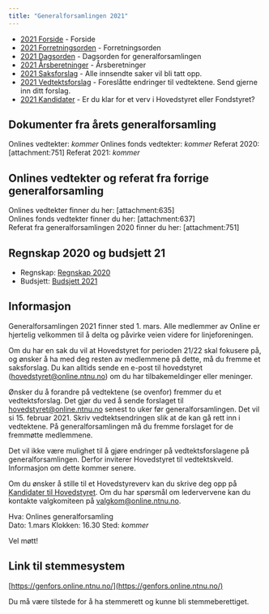 ```yaml
---
title: "Generalforsamlingen 2021"
---
```


* [2021 Forside](/wiki/online/generalforsamlingen/genfors2021)   - Forside
* [2021 Forretningsorden](/wiki/online/generalforsamlingen/genfors2021/forretningsorden) - Forretningsorden
* [2021 Dagsorden](/wiki/online/generalforsamlingen/genfors2021/dagsorden) - Dagsorden for generalforsamlingen
* [2021 Årsberetninger](/wiki/online/generalforsamlingen/genfors2021/aarsberetninger) - Årsberetninger
* [2021 Saksforslag](/wiki/online/generalforsamlingen/genfors2021/saksforslag) - Alle innsendte saker vil bli tatt opp.
* [2021 Vedtektsforslag](/wiki/online/generalforsamlingen/genfors2021/vedtekstforslag) - Foreslåtte endringer til vedtektene. Send gjerne inn ditt forslag.
* [2021 Kandidater](/wiki/online/generalforsamlingen/genfors2021/valg) - Er du klar for et verv i Hovedstyret eller Fondstyret? 

## Dokumenter fra årets generalforsamling
Onlines vedtekter: *kommer*
Onlines fonds vedtekter: *kommer*
Referat 2020: [attachment:751]
Referat 2021: *kommer*


## Onlines vedtekter og referat fra forrige generalforsamling 
Onlines vedtekter finner du her: [attachment:635]  
Onlines fonds vedtekter finner du her: [attachment:637]  
Referat fra generalforsamlingen 2020 finner du her: [attachment:751]

## Regnskap 2020 og budsjett 21

- Regnskap: [Regnskap 2020](https://docs.google.com/spreadsheets/d/1J5WKu9TgD1ND6afKllmMtPFYA-WOrErT_4cP6gUrXLM/edit?usp=sharing)
- Budsjett: [Budsjett 2021](https://docs.google.com/spreadsheets/d/17RzfzGD64AWvpJHow2AlsOh4NIqwSi0ReG-lvDAHarY/edit?usp=sharing)

## Informasjon

Generalforsamlingen 2021 finner sted 1. mars. Alle medlemmer av Online er hjertelig velkommen til å delta og påvirke veien videre for linjeforeningen. 

Om du har en sak du vil at Hovedstyret for perioden 21/22 skal fokusere på, og ønsker å ha med deg resten av medlemmene på dette, må du fremme et saksforslag. Du kan alltids sende en e-post til hovedstyret (hovedstyret@online.ntnu.no) om du har tilbakemeldinger eller meninger.

Ønsker du å forandre på vedtektene (se ovenfor) fremmer du et vedtektsforslag. Det gjør du ved å sende forslaget til hovedstyret@online.ntnu.no senest to uker før generalforsamlingen. Det vil si 15. februar 2021. Skriv vedtektsendringen slik at de kan gå rett inn i vedtektene. På generalforsamlingen må du fremme forslaget for de fremmøtte medlemmene.

Det vil ikke være mulighet til å gjøre endringer på vedtektsforslagene på generalforsamlingen. Derfor inviterer Hovedstyret til vedtektskveld. Informasjon om dette kommer senere.

Om du ønsker å stille til et Hovedstyreverv kan du skrive deg opp på [Kandidater til Hovedstyret](/wiki/online/generalforsamlingen/genfors2021/valg). Om du har spørsmål om ledervervene kan du kontakte valgkomiteen på valgkom@online.ntnu.no.

Hva: Onlines generalforsamling  
Dato: 1.mars 
Klokken: 16.30
Sted: *kommer*

Vel møtt!

## Link til stemmesystem

[https://genfors.online.ntnu.no/](https://genfors.online.ntnu.no/)

Du må være tilstede for å ha stemmerett og kunne bli stemmeberettiget.